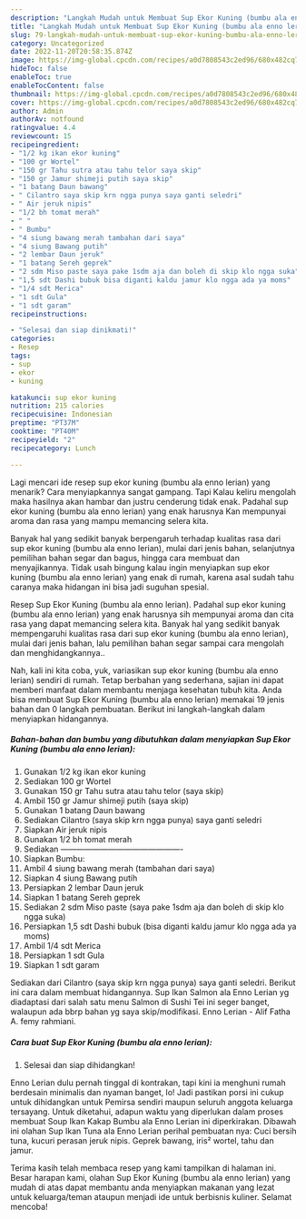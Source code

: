 ```yaml
---
description: "Langkah Mudah untuk Membuat Sup Ekor Kuning (bumbu ala enno lerian)Anti Ribet"
title: "Langkah Mudah untuk Membuat Sup Ekor Kuning (bumbu ala enno lerian)Anti Ribet"
slug: 79-langkah-mudah-untuk-membuat-sup-ekor-kuning-bumbu-ala-enno-leriananti-ribet
category: Uncategorized
date: 2022-11-20T20:58:35.874Z
image: https://img-global.cpcdn.com/recipes/a0d7808543c2ed96/680x482cq70/sup-ekor-kuning-bumbu-ala-enno-lerian-foto-resep-utama.jpg
hideToc: false
enableToc: true
enableTocContent: false
thumbnail: https://img-global.cpcdn.com/recipes/a0d7808543c2ed96/680x482cq70/sup-ekor-kuning-bumbu-ala-enno-lerian-foto-resep-utama.jpg
cover: https://img-global.cpcdn.com/recipes/a0d7808543c2ed96/680x482cq70/sup-ekor-kuning-bumbu-ala-enno-lerian-foto-resep-utama.jpg
author: Admin
authorAv: notfound
ratingvalue: 4.4
reviewcount: 15
recipeingredient:
- "1/2 kg ikan ekor kuning"
- "100 gr Wortel"
- "150 gr Tahu sutra atau tahu telor saya skip"
- "150 gr Jamur shimeji putih saya skip"
- "1 batang Daun bawang"
- " Cilantro saya skip krn ngga punya saya ganti seledri"
- " Air jeruk nipis"
- "1/2 bh tomat merah"
- " "
- " Bumbu"
- "4 siung bawang merah tambahan dari saya"
- "4 siung Bawang putih"
- "2 lembar Daun jeruk"
- "1 batang Sereh geprek"
- "2 sdm Miso paste saya pake 1sdm aja dan boleh di skip klo ngga suka"
- "1,5 sdt Dashi bubuk bisa diganti kaldu jamur klo ngga ada ya moms"
- "1/4 sdt Merica"
- "1 sdt Gula"
- "1 sdt garam"
recipeinstructions:

- "Selesai dan siap dinikmati!"
categories:
- Resep
tags:
- sup
- ekor
- kuning

katakunci: sup ekor kuning 
nutrition: 215 calories
recipecuisine: Indonesian
preptime: "PT37M"
cooktime: "PT40M"
recipeyield: "2"
recipecategory: Lunch

---
```



Lagi mencari ide resep sup ekor kuning (bumbu ala enno lerian) yang menarik? Cara menyiapkannya sangat gampang. Tapi Kalau keliru mengolah maka hasilnya akan hambar dan justru cenderung tidak enak. Padahal sup ekor kuning (bumbu ala enno lerian) yang enak harusnya Kan mempunyai aroma dan rasa yang mampu memancing selera kita.


Banyak hal yang sedikit banyak berpengaruh terhadap kualitas rasa dari sup ekor kuning (bumbu ala enno lerian), mulai dari jenis bahan, selanjutnya pemilihan bahan segar dan bagus, hingga cara membuat dan menyajikannya. Tidak usah bingung kalau ingin menyiapkan sup ekor kuning (bumbu ala enno lerian) yang enak di rumah, karena asal sudah tahu caranya maka hidangan ini bisa jadi suguhan spesial.

Resep Sup Ekor Kuning (bumbu ala enno lerian). Padahal sup ekor kuning (bumbu ala enno lerian) yang enak harusnya sih mempunyai aroma dan cita rasa yang dapat memancing selera kita. Banyak hal yang sedikit banyak mempengaruhi kualitas rasa dari sup ekor kuning (bumbu ala enno lerian), mulai dari jenis bahan, lalu pemilihan bahan segar sampai cara mengolah dan menghidangkannya..


Nah, kali ini kita coba, yuk, variasikan sup ekor kuning (bumbu ala enno lerian) sendiri di rumah. Tetap berbahan yang sederhana, sajian ini dapat memberi manfaat dalam membantu menjaga kesehatan tubuh kita. Anda bisa membuat Sup Ekor Kuning (bumbu ala enno lerian) memakai 19 jenis bahan dan 0 langkah pembuatan. Berikut ini langkah-langkah dalam menyiapkan hidangannya.

<!--inarticleads1-->

##### Bahan-bahan dan bumbu yang dibutuhkan dalam menyiapkan Sup Ekor Kuning (bumbu ala enno lerian):

1. Gunakan 1/2 kg ikan ekor kuning
1. Sediakan 100 gr Wortel
1. Gunakan 150 gr Tahu sutra atau tahu telor (saya skip)
1. Ambil 150 gr Jamur shimeji putih (saya skip)
1. Gunakan 1 batang Daun bawang
1. Sediakan  Cilantro (saya skip krn ngga punya) saya ganti seledri
1. Siapkan  Air jeruk nipis
1. Gunakan 1/2 bh tomat merah
1. Sediakan  ———————————————-
1. Siapkan  Bumbu:
1. Ambil 4 siung bawang merah (tambahan dari saya)
1. Siapkan 4 siung Bawang putih
1. Persiapkan 2 lembar Daun jeruk
1. Siapkan 1 batang Sereh geprek
1. Sediakan 2 sdm Miso paste (saya pake 1sdm aja dan boleh di skip klo ngga suka)
1. Persiapkan 1,5 sdt Dashi bubuk (bisa diganti kaldu jamur klo ngga ada ya moms)
1. Ambil 1/4 sdt Merica
1. Persiapkan 1 sdt Gula
1. Siapkan 1 sdt garam


Sediakan dari Cilantro (saya skip krn ngga punya) saya ganti seledri. Berikut ini cara dalam membuat hidangannya. Sup Ikan Salmon ala Enno Lerian yg diadaptasi dari salah satu menu Salmon di Sushi Tei ini seger banget, walaupun ada bbrp bahan yg saya skip/modifikasi. Enno Lerian - Alif Fatha A. femy rahmiani. 

<!--inarticleads2-->

##### Cara buat Sup Ekor Kuning (bumbu ala enno lerian):


1. Selesai dan siap dihidangkan!

Enno Lerian dulu pernah tinggal di kontrakan, tapi kini ia menghuni rumah berdesain minimalis dan nyaman banget, lo! Jadi pastikan porsi ini cukup untuk dihidangkan untuk Pemirsa sendiri maupun seluruh anggota keluarga tersayang. Untuk diketahui, adapun waktu yang diperlukan dalam proses membuat Soup Ikan Kakap Bumbu ala Enno Lerian ini diperkirakan. Dibawah ini olahan Sup Ikan Tuna ala Enno Lerian perihal pembuatan nya: Cuci bersih tuna, kucuri perasan jeruk nipis. Geprek bawang, iris² wortel, tahu dan jamur. 

Terima kasih telah membaca resep yang kami tampilkan di halaman ini. Besar harapan kami, olahan Sup Ekor Kuning (bumbu ala enno lerian) yang mudah di atas dapat membantu anda menyiapkan makanan yang lezat untuk keluarga/teman ataupun menjadi ide untuk berbisnis kuliner. Selamat mencoba!

